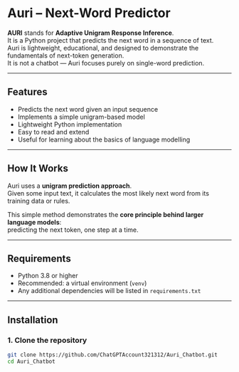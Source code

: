 # Auri – Next-Word Predictor

**AURI** stands for **Adaptive Unigram Response Inference**.  
It is a Python project that predicts the next word in a sequence of text.  
Auri is lightweight, educational, and designed to demonstrate the fundamentals of next-token generation.  
It is not a chatbot — Auri focuses purely on single-word prediction.

---

## Features
- Predicts the next word given an input sequence
- Implements a simple unigram-based model
- Lightweight Python implementation
- Easy to read and extend
- Useful for learning about the basics of language modelling

---

## How It Works
Auri uses a **unigram prediction approach**.  
Given some input text, it calculates the most likely next word from its training data or rules.  

This simple method demonstrates the **core principle behind larger language models**:  
predicting the next token, one step at a time.  

---

## Requirements
- Python 3.8 or higher  
- Recommended: a virtual environment (`venv`)  
- Any additional dependencies will be listed in `requirements.txt`

---

## Installation

### 1. Clone the repository
```bash
git clone https://github.com/ChatGPTAccount321312/Auri_Chatbot.git
cd Auri_Chatbot
